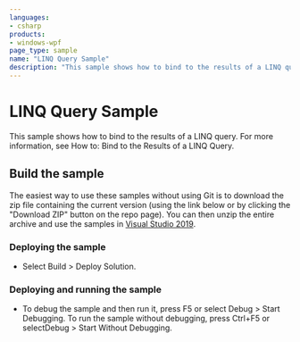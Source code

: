 ```yaml
---
languages:
- csharp
products:
- windows-wpf
page_type: sample
name: "LINQ Query Sample"        
description: "This sample shows how to bind to the results of a LINQ query. For more information, see How to: Bind to the Results of a LINQ Query."
---
```


# LINQ Query Sample
This sample shows how to bind to the results of a LINQ query. For more information, see How to: Bind to the Results of a LINQ Query.

## Build the sample
The easiest way to use these samples without using Git is to download the zip file containing the current version (using the link below or by clicking the "Download ZIP" button on the repo page). You can then unzip the entire archive and use the samples in [Visual Studio 2019](https://www.visualstudio.com/wpf-vs).

### Deploying the sample
- Select Build > Deploy Solution. 

### Deploying and running the sample
- To debug the sample and then run it, press F5 or select Debug >  Start Debugging. To run the sample without debugging, press Ctrl+F5 or selectDebug > Start Without Debugging. 


